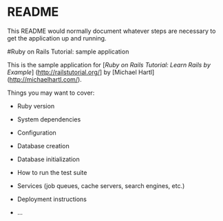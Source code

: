 # README

This README would normally document whatever steps are necessary to get the
application up and running.

#Ruby on Rails Tutorial: sample application

This is the sample application for [*Ruby on Rails Tutorial: Learn Rails by Example*] (http://railstutorial.org/] by [Michael Hartl] (http://michaelhartl.com/).


Things you may want to cover:

* Ruby version

* System dependencies

* Configuration

* Database creation

* Database initialization

* How to run the test suite

* Services (job queues, cache servers, search engines, etc.)

* Deployment instructions

* ...
